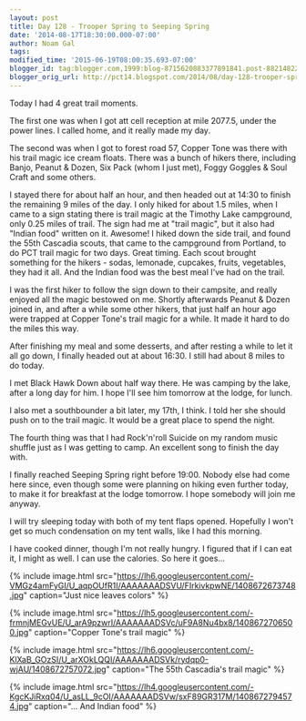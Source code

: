 ```yaml
---
layout: post
title: Day 128 - Trooper Spring to Seeping Spring
date: '2014-08-17T18:30:00.000-07:00'
author: Noam Gal
tags:
modified_time: '2015-06-19T08:00:35.693-07:00'
blogger_id: tag:blogger.com,1999:blog-8715620883377891841.post-8821482236911815167
blogger_orig_url: http://pct14.blogspot.com/2014/08/day-128-trooper-spring-to-seeping-spring.html
---
```


Today I had 4 great trail moments.

The first one was when I got att cell reception at mile 2077.5, under the power lines. I called home, and it really made my day.

The second was when I got to forest road 57, Copper Tone was there with his trail magic ice cream floats. There was a bunch of hikers there, including Banjo, Peanut & Dozen, Six Pack (whom I just met), Foggy Goggles & Soul Craft and some others.

I stayed there for about half an hour, and then headed out at 14:30 to finish the remaining 9 miles of the day. I only hiked for about 1.5 miles, when I came to a sign stating there is trail magic at the Timothy Lake campground, only 0.25 miles of trail. The sign had me at "trail magic", but it also had "Indian food" written on it. Awesome! I hiked down the side trail, and found the 55th Cascadia scouts, that came to the campground from Portland, to do PCT trail magic for two days. Great timing. Each scout brought something for the hikers - sodas, lemonade, cupcakes, fruits, vegetables, they had it all. And the Indian food was the best meal I've had on the trail.

I was the first hiker to follow the sign down to their campsite, and really enjoyed all the magic bestowed on me. Shortly afterwards Peanut & Dozen joined in, and after a while some other hikers, that just half an hour ago were trapped at Copper Tone's trail magic for a while. It made it hard to do the miles this way.

After finishing my meal and some desserts, and after resting a while to let it all go down, I finally headed out at about 16:30. I still had about 8 miles to do today.

I met Black Hawk Down about half way there. He was camping by the lake, after a long day for him. I hope I'll see him tomorrow at the lodge, for lunch.

I also met a southbounder a bit later, my 17th, I think. I told her she should push on to the trail magic. It would be a great place to spend the night.

The fourth thing was that I had Rock'n'roll Suicide on my random music shuffle just as I was getting to camp. An excellent song to finish the day with.

I finally reached Seeping Spring right before 19:00. Nobody else had come here since, even though some were planning on hiking even further today, to make it for breakfast at the lodge tomorrow. I hope somebody will join me anyway.

I will try sleeping today with both of my tent flaps opened. Hopefully I won't get so much condensation on my tent walls, like I had this morning.

I have cooked dinner, though I'm not really hungry. I figured that if I can eat it, I might as well. I can use the calories. So here it goes...

{% include image.html src="https://lh6.googleusercontent.com/-VMGz4amFyGI/U_aqpOUfR1I/AAAAAAADSVU/FIrkivkpwNE/1408672673748.jpg" caption="Just nice leaves colors" %}

{% include image.html src="https://lh5.googleusercontent.com/-frmnjMEGvUE/U_arA9pzwrI/AAAAAAADSVc/uF9A8Nu4bx8/1408672706500.jpg" caption="Copper Tone's trail magic" %}

{% include image.html src="https://lh6.googleusercontent.com/-KlXaB_GOzSI/U_arXOkLQQI/AAAAAAADSVk/rydqp0-wjAU/1408672757072.jpg" caption="The 55th Cascadia's trail magic" %}

{% include image.html src="https://lh4.googleusercontent.com/-KgcKJiRxq04/U_asLL_9cOI/AAAAAAADSVw/sxF89GR317M/1408672794574.jpg" caption="... And Indian food" %}
